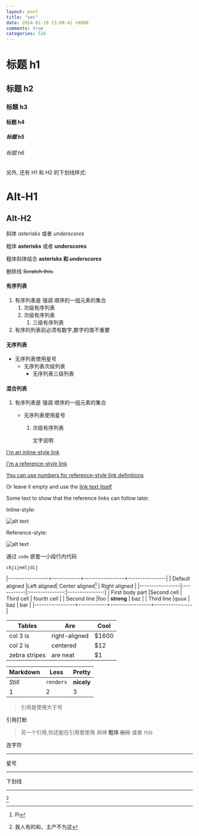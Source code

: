 ```yaml
---
layout: post
title: "sec"
date: 2014-01-18 13:09:41 +0800
comments: true
categories: 516
---
```

# 标题 h1

## 标题 h2

### 标题 h3

#### 标题 h4

##### 标题 h5

###### 标题 h6

另外, 还有 H1 和 H2 的下划线样式:

Alt-H1
======

Alt-H2
------

斜体 *asterisks* 或者 _underscores_

粗体 **asterisks** 或者 __underscores__

粗体斜体结合 **asterisks 和 _underscores_**

删除线 ~~Scratch this.~~

#### 有序列表

1. 有序列表是 强调 顺序的一组元素的集合
    1. 次级有序列表
    2. 次级有序列表
        1. 三级有序列表   
2. 有序的列表前必须有数字,数字的值不重要

#### 无序列表

* 无序列表使用星号
  * 无序列表次级列表
    * 无序列表三级列表

#### 混合列表

1. 有序列表是 强调 顺序的一组元素的集合
    * 无序列表使用星号

      1. 次级有序列表

         文字说明




[I'm an inline-style link](https://www.google.com)

[I'm a reference-style link][Arbitrary case-insensitive reference text]

[You can use numbers for reference-style link definitions][1]

Or leave it empty and use the [link text itself][]

Some text to show that the reference links can follow later.

[arbitrary case-insensitive reference text]: https://www.mozilla.org
[1]: http://blog.squidv.com
[link text itself]: http://www.github.com


Inline-style: 

![alt text](https://a248.e.akamai.net/assets.github.com/images/modules/dashboard/bootcamp/octocat_fork.png?afbff0b3 "Logo Title Text 1")

Reference-style:

![alt text][logo]

[logo]: https://a248.e.akamai.net/assets.github.com/images/modules/dashboard/bootcamp/octocat_fork.png?afbff0b3 "Logo Title Text 2"

通过 `code` 嵌套一小段行内代码

```
ckjijemljdij
```
[^1]:我人有的和，主产不为这

|-----------------+------------+-----------------+----------------|
| Default aligned |Left aligned| Center aligned[^2]  | Right aligned  |
|-----------------|:-----------|:---------------:|---------------:|
| First body part |Second cell | Third cell      | fourth cell    |
| Second line     |foo         | **strong**      | baz            |
| Third line      |quux        | baz             | bar            |
|-----------------+------------+-----------------+----------------|


Tables        | Are           | Cool  
--------------|---------------|------
col 3 is      | right-aligned | $1600 
col 2 is      | centered      |   $12 
zebra stripes | are neat      |    $1 


Markdown | Less | Pretty
--- | --- | ---
*Still* | `renders` | **nicely**
1 | 2 | 3


[^2]:Pi


>  引用是使用大于号

引用打断

>  另一个引用,你还能在引用里使用 *斜体* **粗体** ~~删除~~ 或者 `代码`

连字符

---

星号

***

下划线

____

[^1]



